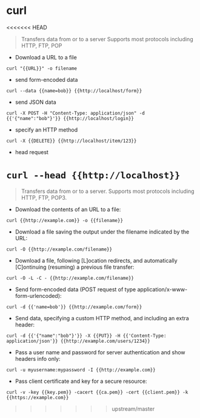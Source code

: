 # curl

<<<<<<< HEAD
> Transfers data from or to a server
> Supports most protocols including HTTP, FTP, POP

- Download a URL to a file

`curl "{{URL}}" -o filename` 

- send form-encoded data

`curl --data {{name=bob}} {{http://localhost/form}}`

- send JSON data

`curl -X POST -H "Content-Type: application/json" -d {{'{"name":"bob"}'}} {{http://localhost/login}}`

- specify an HTTP method

`curl -X {{DELETE}} {{http://localhost/item/123}}`

- head request

`curl --head {{http://localhost}}`
=======
> Transfers data from or to a server.
> Supports most protocols including HTTP, FTP, POP3.

- Download the contents of an URL to a file:

`curl {{http://example.com}} -o {{filename}}`

- Download a file saving the output under the filename indicated by the URL:

`curl -O {{http://example.com/filename}}`

- Download a file, following [L]ocation redirects, and automatically [C]ontinuing (resuming) a previous file transfer:

`curl -O -L -C - {{http://example.com/filename}}`

- Send form-encoded data (POST request of type application/x-www-form-urlencoded):

`curl -d {{'name=bob'}} {{http://example.com/form}}`

- Send data, specifying a custom HTTP method, and including an extra header:

`curl -d {{'{"name":"bob"}'}} -X {{PUT}} -H {{'Content-Type: application/json'}} {{http://example.com/users/1234}}`

- Pass a user name and password for server authentication and show headers info only:

`curl -u myusername:mypassword -I {{http://example.com}}`

- Pass client certificate and key for a secure resource:

`curl -v -key {{key.pem}} -cacert {{ca.pem}} -cert {{client.pem}} -k {{https://example.com}}`
>>>>>>> upstream/master
